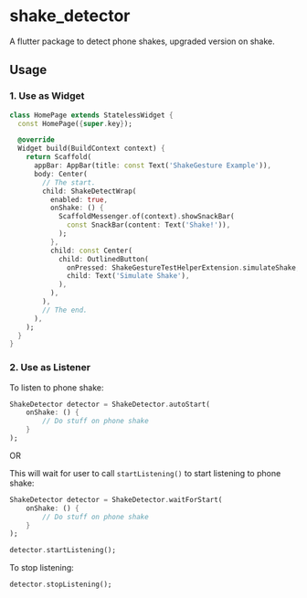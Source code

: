 # shake_detector

A flutter package to detect phone shakes, upgraded version on shake.

## Usage

### 1. Use as Widget
```dart 
class HomePage extends StatelessWidget {
  const HomePage({super.key});

  @override
  Widget build(BuildContext context) {
    return Scaffold(
      appBar: AppBar(title: const Text('ShakeGesture Example')),
      body: Center(
        // The start.
        child: ShakeDetectWrap(
          enabled: true,
          onShake: () {
            ScaffoldMessenger.of(context).showSnackBar(
              const SnackBar(content: Text('Shake!')),
            );
          },
          child: const Center(
            child: OutlinedButton(
              onPressed: ShakeGestureTestHelperExtension.simulateShake,
              child: Text('Simulate Shake'),
            ),
          ),
        ),
		// The end.
      ),
    );
  }
}

```

### 2. Use as Listener

To listen to phone shake:

```dart
ShakeDetector detector = ShakeDetector.autoStart(
    onShake: () {
        // Do stuff on phone shake
    }
);
```

OR

This will wait for user to call `startListening()` to start listening to phone shake:
```dart
ShakeDetector detector = ShakeDetector.waitForStart(
    onShake: () {
        // Do stuff on phone shake
    }
);

detector.startListening();

```

To stop listening:
```dart
detector.stopListening();
```


